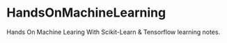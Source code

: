 # HandsOnMachineLearning
Hands On Machine Learing With Scikit-Learn &amp; Tensorflow learning notes.
